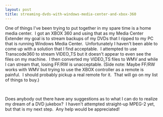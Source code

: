 ```yaml
---
layout: post
title: streaming-dvds-with-windows-media-center-and-xbox-360
---
```

One of things I've been trying to put together in my spare time is a
home media center.  I got an XBOX 360 and using that as my Media Center
Extender my goal is to stream backups of my DVDs that I ripped to my PC
that is running Windows Media Center.  Unfortunately I haven't been able
to come up with a solution that I find acceptable.  I attempted to use
Transcode360 to stream VIDEO\_TS but it doesn't appear to even see the
files on my machine.  I then converted my VIDEO\_TS files to WMV and
while I can stream that, losing FF/RW is unacceptable. (Side note: Maybe
FF/RW works with WMV but trying to use the XBOX controller as a remote
is painful.  I should probably pickup a real remote for it.  That will
go on my list of things to buy.) 

 

Does anybody out there have any suggestions as to what I can do to
realize my dream of a DVD jukebox?  I haven't attempted straight-up
MPEG-2 yet, but that is my next step.  Any help would be appreciated!
